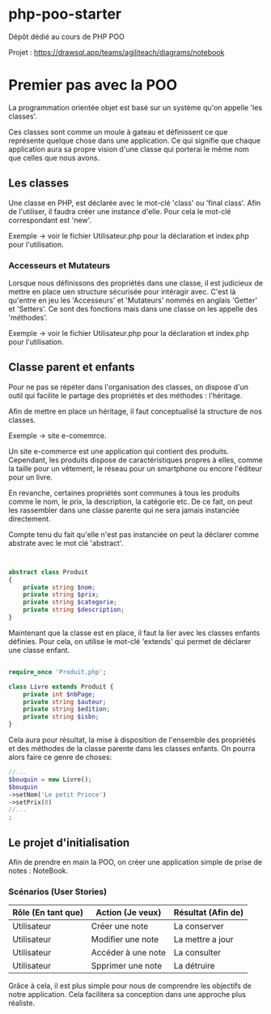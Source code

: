 # php-poo-starter
Dépôt dédié au cours de PHP POO

Projet : https://drawsql.app/teams/agiliteach/diagrams/notebook

# Premier pas avec la POO

La programmation orientée objet est basé sur un système qu'on appelle 'les classes'. 

Ces classes sont comme un moule à gateau et définissent ce que représente quelque chose dans une application. Ce qui signifie que chaque application aura sa propre vision d'une classe qui porterai le même nom que celles que nous avons.

## Les classes

Une classe en PHP, est déclarée avec le mot-clé 'class' ou 'final class'. Afin de l'utiliser, il faudra créer une instance d'elle. Pour cela le mot-clé correspondant est 'new'.

Exemple -> voir le fichier Utilisateur.php pour la déclaration et index.php pour l'utilisation.

### Accesseurs et Mutateurs

Lorsque nous définissons des propriétés dans une classe, il est judicieux de mettre en place uen structure sécurisée pour intéragir avec. C'est là qu'entre en jeu les 'Accesseurs' et 'Mutateurs' nommés en anglais 'Getter' et 'Setters'. Ce sont des fonctions mais dans une classe on les appelle des 'méthodes'.

Exemple -> voir le fichier Utilisateur.php pour la déclaration et index.php pour l'utilisation.

## Classe parent et enfants

Pour ne pas se répéter dans l'organisation des classes, on dispose d'un outil qui facilite le partage des propriétés et des méthodes : l'héritage.

Afin de mettre en place un héritage, il faut conceptualisé la structure de nos classes. 

Exemple -> site e-comemrce.

Un site e-commerce est une application qui contient des produits. Cependant, les produits dispose de caractéristiques propres à elles, comme la taille pour un vêtement, le réseau pour un smartphone ou encore l'éditeur pour un livre.

En revanche, certaines propriétés sont communes à tous les produits comme le nom, le prix, la description, la catégorie etc. De ce fait, on peut les rassembler dans une classe parente qui ne sera jamais instanciée directement.

Compte tenu du fait qu'elle n'est pas instanciée on peut la déclarer comme abstrate avec le mot clé 'abstract'.

```php


abstract class Produit 
{   
    private string $nom;
    private string $prix;
    private string $categorie;
    private string $description;
}
```

Maintenant que la classe est en place, il faut la lier avec les classes enfants définies. Pour cela, on utilise le mot-clé 'extends' qui permet de déclarer une classe enfant.

```php

require_once 'Produit.php';

class Livre extends Produit {
    private int $nbPage;
    private string $auteur;
    private string $edition;
    private string $isbn;
}
```

Cela aura pour résultat, la mise à disposition de l'ensemble des propriétés et des méthodes de la classe parente dans les classes enfants. On pourra alors faire ce genre de choses: 

```php
//...
$bouquin = new Livre();
$bouquin 
->setNom('Le petit Prince')
->setPrix(8)
//...
;
```

## Le projet d'initialisation

Afin de prendre en main la POO, on créer une application simple de prise de notes : NoteBook.

### Scénarios (User Stories)

| Rôle (En tant que) | Action (Je veux)    | Résultat (Afin de) |
| ---                | ---                 | ---                |
| Utilisateur        | Créer une note      | La conserver       |
| Utilisateur        | Modifier une note   | La mettre a jour   |
| Utilisateur        | Accéder à une note  | La consulter       |
| Utilisateur        | Spprimer une note   | La détruire        |

Grâce à cela, il est plus simple pour nous de comprendre les objectifs de notre application.
Cela facilitera sa conception dans une approche plus réaliste.